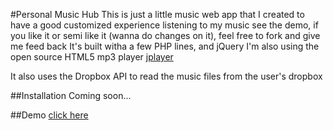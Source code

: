 #Personal Music Hub
This is just a little music web app that I created to have a good customized experience listening to my music
see the demo, if you like it or semi like it (wanna do changes on it), feel free to fork and give me feed back
It's built witha a few PHP lines, and jQuery
I'm also using the open source HTML5 mp3 player [jplayer](http://jplayer.org/)

It also uses the Dropbox API to read the music files from the user's dropbox

##Installation
Coming soon...

##Demo
[click here](http://musichub.fadi-webs.com)
